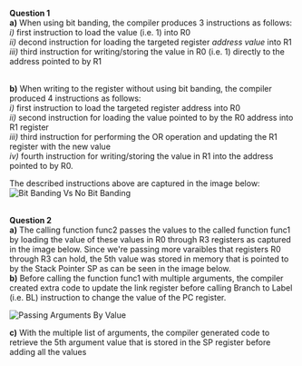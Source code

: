 **Question 1**\
**a)** When using bit banding, the compiler produces 3 instructions as follows:\
*i)* first instruction to load the value (i.e. 1) into R0\
*ii)* decond instruction for loading the targeted register *address value* into R1\
*iii)* third instruction for writing/storing the value in R0 (i.e. 1) directly to the address pointed to by R1

<br/>**b)** When writing to the register without using bit banding, the compiler produced 4 instructions as follows:\
*i)* first instruction to load the targeted register address into R0\
*ii)* second instruction for loading the value pointed to by the R0 address into R1 register\
*iii)* third instruction for performing the OR operation and updating the R1 register with the new value\
*iv)* fourth instruction for writing/storing the value in R1 into the address pointed to by R0. 

The described instructions above are captured in the image below:
![Bit Banding Vs No Bit Banding](https://github.com/ftoufaili/embsys310/blob/main/Assignment04/Images/BitBandingVsNoBitBanding.jpg)


<br/>**Question 2**\
**a)** The calling function func2 passes the values to the called function func1 by loading the value of these values in R0 through R3 registers as captured in the image below. Since we're passing more varaibles that registers R0 through R3 can hold, the 5th value was stored in memory that is pointed to by the Stack Pointer SP as can be seen in the image below.\
**b)** Before calling the function func1 with multiple arguments, the compiler created extra code to update the link register before calling Branch to Label (i.e. BL) instruction to change the value of the PC register.

![Passing Arguments By Value](https://github.com/ftoufaili/embsys310/blob/main/Assignment04/Images/PassingVariablesByValue.JPG)

**c)** With the multiple list of arguments, the compiler generated code to retrieve the 5th argument value that is stored in the SP register before adding all the values




